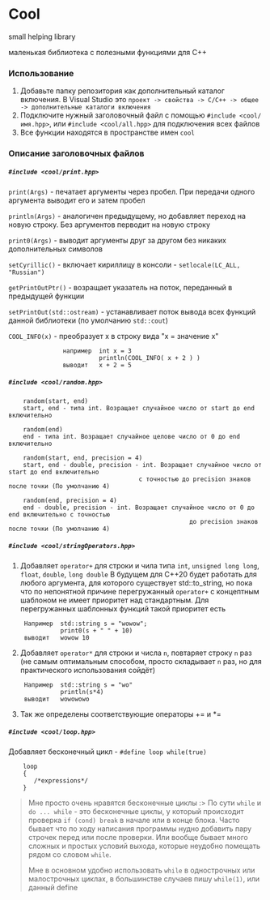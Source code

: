 # Cool
small helping library

маленькая библиотека с полезными функциями для C++

### Использование

1. Добавьте папку репозитория как дополнительный каталог включения. В Visual Studio это `проект -> свойства -> C/C++ -> общее -> дополнительные каталоги включения`
2. Подключите нужный заголовочный файл с помощью `#include <cool/имя.hpp>`, или `#include <cool/all.hpp>` для подключения всех файлов
3. Все функции находятся в пространстве имен `cool`

### Описание заголовочных файлов
##### `#include <cool/print.hpp>`
`print(Args)` - печатает аргументы через пробел. При передачи одного аргумента выводит его и затем пробел
  
`println(Args)` - аналогичен предыдущему, но добавляет переход на новую строку. Без аргументов перводит на новую строку
  
`print0(Args)` - выводит аргументы друг за другом без никаких дополнительных символов

`setCyrillic()` - включает кириллицу в консоли - `setlocale(LC_ALL, "Russian")`

`getPrintOutPtr()` - возращает указатель на поток, переданный в предыдущей функции

`setPrintOut(std::ostream)` - устанавливает поток вывода всех функций данной библиотеки (по умолчанию `std::cout`)
  
`COOL_INFO(x)` -  преобразует x в строку вида "x = значение x"  

                   например  int x = 3
                             println(COOL_INFO( x + 2 ) )   
                   выводит   x + 2 = 5


##### `#include <cool/random.hpp>`
        random(start, end)
        start, end - типа int. Возращает случайное число от start до end включительно
        
        random(end)
        end - типа int. Возращает случайное целове число от 0 до end включительно
        
        random(start, end, precision = 4)
        start, end - double, precision - int. Возращает случайное число от start до end включительно 
                                        с точностью до precision знаков после точки (По умолчанию 4)
        
        random(end, precision = 4)
        end - double, precision - int. Возращает случайное число от 0 до end включительно с точностью 
                                                      до precision знаков после точки (По умолчанию 4)
        


##### `#include <cool/stringOperators.hpp>`

1. Добавляет `operator+` для строки и чила типа `int`, `unsigned long long`, `float`, `double`, `long double`
В будущем для C++20 будет работать для любого аргумента, для которого существует std::to_string, но пока что 
по непонятной причине перегружанный `operator+` с концептным шаблоном не имеет приоритет над стандартным. Для перегружанных шаблонных функций такой приоритет есть
    
        Например  std::string s = "wowow";
                  print0(s + " " + 10)
        выводит   wowow 10
2. Добавляет `operator*` для строки и числа `n`, повтаряет строку `n` раз (не самым оптимальным способом, просто складывает `n` раз, но для практического использования сойдёт)
    
        Например  std::string s = "wo"
                  println(s*4)
        выводит   wowowowo

3. Так же определены соответствующие операторы += и *=

##### `#include <cool/loop.hpp>`
Добавляет бесконечный цикл - `#define loop while(true)`
        
        loop
        {
           /*expressions*/
        }
        
> Мне просто очень нравятся бесконечные циклы :> По сути `while` и `do ... while` - это бесконечные циклы, у который происходит проверка 
> `if (cond) break` в начале или в конце блока. Часто бывает что по ходу написания программы нудно добавить пару строчек перед или после проверки.
> Или вообще бывает много сложных и простых условий выхода, которые неудобно помещать рядом со словом `while`.
> 
> Мне в основном удобно использовать `while` в однострочных или малострочных циклах, в большинстве случаев пишу `while(1)`, или данный define
        
